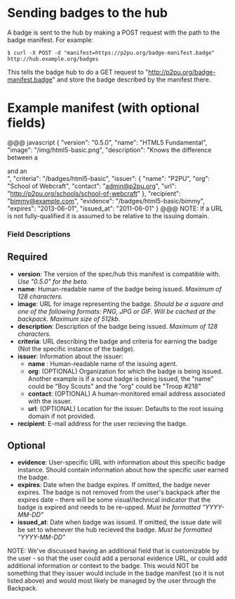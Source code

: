 # Sending badges to the hub
A badge is sent to the hub by making a POST request with the path to the badge manifest. For example:

    $ curl -X POST -d "manifest=https://p2pu.org/badge-manifest.badge" http://hub.example.org/badges

This tells the badge hub to do a GET request to
"http://p2pu.org/badge-manifest.badge" and store the badge described by the
manifest there.

# Example manifest (with optional fields)
@@@ javascript
{
  "version": "0.5.0",
  "name": "HTML5 Fundamental",
  "image": "/img/html5-basic.png",
  "description": "Knows the difference between a <section> and an <article>",
  "criteria": "/badges/html5-basic",
  "issuer": {
    "name": "P2PU",
    "org": "School of Webcraft",
    "contact": "admin@p2pu.org",
    "url": "http://p2pu.org/schools/school-of-webcraft"
  },
  "recipient": "bimmy@example.com",
  "evidence": "/badges/html5-basic/bimmy",
  "expires": "2013-06-01",
  "issued_at": "2011-06-01"
}
@@@
NOTE: If a URL is not fully-qualified it is assumed to be relative to the issuing domain.

# Field Descriptions

## Required
* **version**: The version of the spec/hub this manifest is compatible with. *Use "0.5.0" for the beta.*
* **name**: Human-readable name of the badge being issued. *Maximum of 128 characters.*
* **image**: URL for image representing the badge. *Should be a square and one of the following formats: PNG, JPG or GIF. Will be cached at the backpack. Maximum size of 512kb.*
* **description**: Description of the badge being issued. *Maximum of 128 characters.*
* **criteria**: URL describing the badge and criteria for earning the badge (Not the specific instance of the badge).
* **issuer**: Information about the issuer:
  * **name** : Human-readable name of the issuing agent.
  * **org**: (OPTIONAL) Organization for which the badge is being issued. Another example is if a scout badge is being issued, the "name" could be "Boy Scouts" and the "org" could be "Troop #218"
  * **contact**: (OPTIONAL) A human-monitored email address associated with the issuer.
  * **url**: (OPTIONAL) Location for the issuer. Defaults to the root issuing domain if not provided.
* **recipient**: E-mail address for the user recieving the badge.

## Optional
* **evidence**: User-specific URL with information about this specific badge instance. Should contain information about how the specific user earned the badge.
* **expires**: Date when the badge expires. If omitted, the badge never expires. The badge is not removed from the user's backpack after the expires date – there will be some visual/technical indicator that the badge is expired and needs to be re-upped. *Must be formatted "YYYY-MM-DD"*
* **issued_at**: Date when badge was issued. If omitted, the issue date will be set to whenever the hub recieved the badge.  *Must be formatted "YYYY-MM-DD"*

NOTE: We've discussed having an additional field that is customizable by the user - so that the user could add a personal evidence URL, or could add additional information or context to the badge. This would NOT be something that they issuer would include in the badge manifest (so it is not listed above) and would most likely be managed by the user through the Backpack.
